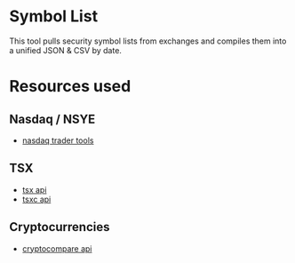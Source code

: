 # Symbol List
This tool pulls security symbol lists from exchanges and compiles them into a unified JSON & CSV by date. 

# Resources used
## Nasdaq / NSYE
- [nasdaq trader tools](http://www.nasdaqtrader.com/trader.aspx?id=symboldirdefs)

## TSX
- [tsx api](https://www.tsx.com/json/company-directory/search/tsx/^*)
- [tsxc api](https://www.tsx.com/json/company-directory/search/tsxv/^*)

## Cryptocurrencies
- [cryptocompare api](https://min-api.cryptocompare.com/data/all/coinlist)